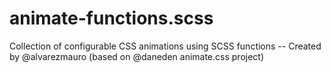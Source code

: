 # animate-functions.scss
Collection of configurable CSS animations using SCSS functions -- Created by @alvarezmauro (based on @daneden animate.css project)
